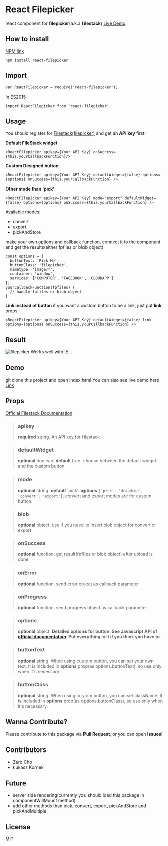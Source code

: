 # React Filepicker
react component for **filepicker**(a.k.a **filestack**)
[Live Demo](https://zerocho.herokuapp.com/portfolio/ReactFilepicker)

## How to install
[NPM link](https://npmjs.com/package/react-filepicker)
```
npm install react-filepicker
```
## Import
```
var ReactFilepicker = require('react-filepicker');
```
In ES2015
```
import ReactFilepicker from 'react-filepicker';
```
## Usage
You should register for [Filestack(filepicker)](https://www.filestack.com) and get an **API key** first!

**Default FileStack widget**
```
<ReactFilepicker apikey={Your API Key} onSuccess={this.yourCallbackFunction}/>
```

**Custom Designed button**
```
<ReactFilepicker apikey={Your API Key} defaultWidget={false} options={options} onSuccess={this.yourCallbackFunction} />
```

**Other mode than 'pick'**
```
<ReactFilepicker apikey={Your API Key} mode="export" defaultWidget={false} options={options} onSuccess={this.yourCallbackFunction} />
```
Available modes:
* convert
* export
* pickAndStore

make your own options and callback function, connect it to the component and get the results(either fpfiles or blob object)
```
const options = {
  buttonText: 'Pick Me',
  buttonClass: 'filepicker',
  mimetype: 'image/*',
  container: 'window',
  services: ['COMPUTER', 'FACEBOOK', 'CLOUDAPP']
};
yourCallbackFunction(fpfiles) {
  // handle fpfiles or blob object
}
```

**Link instead of button**
if you want a custom button to be a link, just put **link** props
```
<ReactFilepicker apikey={Your API Key} defaultWidget={false} link options={options} onSuccess={this.yourCallbackFunction} />
```

## Result
![filepicker](https://cloud.githubusercontent.com/assets/10962668/16950040/17a2eb94-4df9-11e6-8995-fb120a466400.png)
Works well with IE...

## Demo
git clone this project and open index.html
You can also see live demo here
[Link](https://zerocho.herokuapp.com/portfolio/ReactFilepicker)

## Props
[Official Filestack Documentation](https://filestack.com/docs)

> ### apikey
> **required** string. An API key for filestack

> ### defaultWidget
> **optional** boolean. **default** true. choose between the default widget and the custom button

> ### mode
> **optional** string. **default** 'pick'. **options** `['pick', 'dragdrop', 'convert', 'export']`. convert and export modes are for custom button.

> ### blob
> **optional** object. use if you need to insert blob object for convert or export

> ### onSuccess
> **optional** function. get result(fpfiles or blob object) after upload is done.

> ### onError
> **optional** function. send error object as callback parameter

> ### onProgress
> **optional** function. send progress object as callback parameter

> ### options
> **optional** object. **Detailed options for button. See Javascript API of [official documentation](https://filestack.com/docs). Put everything in it if you think you have to**

> ### buttonText
> **optional** string. When using custom button, you can set your own text. It is included in **options** prop(as options.buttonText), so use only when it's necessary.

> ### buttonClass
> **optional** string. When using custom button, you can set className. It is included in **options** prop(as options.buttonClass), so use only when it's necessary.

## Wanna Contribute?
Please contribute to this package via **Pull Request**, or you can open **Issues**!

## Contributors
- Zero Cho
- Łukasz Kornek

## Future
- server side rendering(currently you should load this package in componentWillMount method)
- add other methods than pick, convert, export, pickAndStore and pickAndMultiple

## License
MIT
